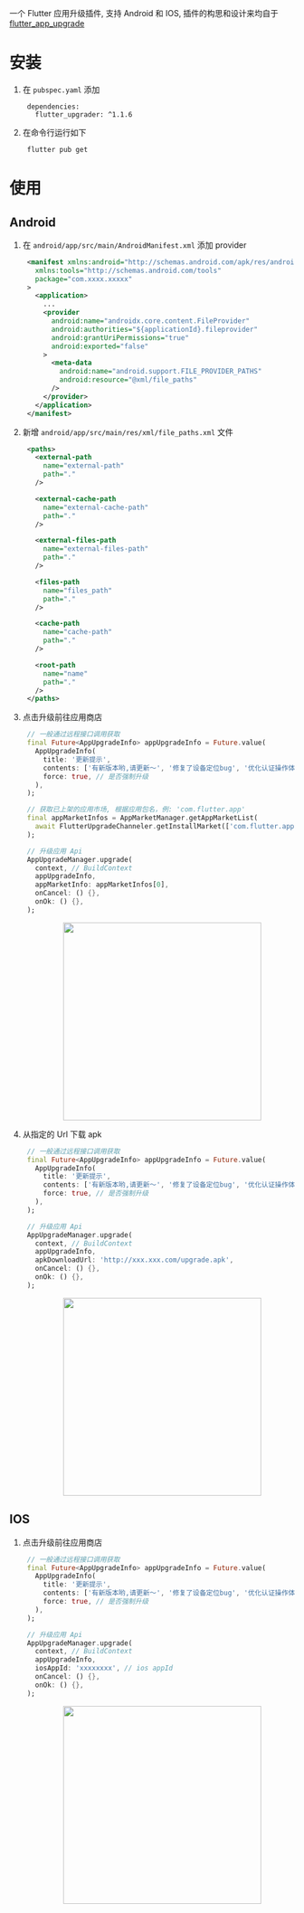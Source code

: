一个 Flutter 应用升级插件, 支持 Android 和 IOS, 插件的构思和设计来均自于 [flutter_app_upgrade](https://github.com/LaoMengFlutter/flutter-do/tree/master/flutter_app_upgrade)

# 安装

1. 在 `pubspec.yaml` 添加

   ```
    dependencies:
      flutter_upgrader: ^1.1.6
   ```

2. 在命令行运行如下

   ```
    flutter pub get
   ```

# 使用

## Android

1. 在 `android/app/src/main/AndroidManifest.xml` 添加 provider

   ```xml
    <manifest xmlns:android="http://schemas.android.com/apk/res/android"
      xmlns:tools="http://schemas.android.com/tools"
      package="com.xxxx.xxxxx"
    >
      <application>
        ...
        <provider
          android:name="androidx.core.content.FileProvider"
          android:authorities="${applicationId}.fileprovider"
          android:grantUriPermissions="true"
          android:exported="false"
        >
          <meta-data
            android:name="android.support.FILE_PROVIDER_PATHS"
            android:resource="@xml/file_paths"
          />
        </provider>
      </application>
    </manifest>
   ```

2. 新增 `android/app/src/main/res/xml/file_paths.xml` 文件

   ```xml
    <paths>
      <external-path
        name="external-path"
        path="."
      />

      <external-cache-path
        name="external-cache-path"
        path="."
      />

      <external-files-path
        name="external-files-path"
        path="."
      />

      <files-path
        name="files_path"
        path="."
      />

      <cache-path
        name="cache-path"
        path="."
      />

      <root-path
        name="name"
        path="."
      />
    </paths>
   ```

3. 点击升级前往应用商店

   ```dart
    // 一般通过远程接口调用获取
    final Future<AppUpgradeInfo> appUpgradeInfo = Future.value(
      AppUpgradeInfo(
        title: '更新提示',
        contents: ['有新版本哟,请更新～', '修复了设备定位bug', '优化认证操作体验'],
        force: true, // 是否强制升级
      ),
    );

    // 获取已上架的应用市场, 根据应用包名，例: 'com.flutter.app'
    final appMarketInfos = AppMarketManager.getAppMarketList(
      await FlutterUpgradeChanneler.getInstallMarket(['com.flutter.app']),
    );

    // 升级应用 Api
    AppUpgradeManager.upgrade(
      context, // BuildContext
      appUpgradeInfo,
      appMarketInfo: appMarketInfos[0],
      onCancel: () {},
      onOk: () {},
    );
   ```

  <p align="center">
    <img 
      style="width: 350px; margin-left: 35px;" 
      src="https://linpengteng.github.io/resource/flutter-upgrader/android_upgrader.png"
    >
  </p>

4. 从指定的 Url 下载 apk

   ```dart
    // 一般通过远程接口调用获取
    final Future<AppUpgradeInfo> appUpgradeInfo = Future.value(
      AppUpgradeInfo(
        title: '更新提示',
        contents: ['有新版本哟,请更新～', '修复了设备定位bug', '优化认证操作体验'],
        force: true, // 是否强制升级
      ),
    );

    // 升级应用 Api
    AppUpgradeManager.upgrade(
      context, // BuildContext
      appUpgradeInfo,
      apkDownloadUrl: 'http://xxx.xxx.com/upgrade.apk',
      onCancel: () {},
      onOk: () {},
    );
   ```

  <p align="center">
    <img 
      style="width: 350px; margin-left: 35px;" 
      src="https://linpengteng.github.io/resource/flutter-upgrader/android_upgrader.gif"
    >
  </p>

## IOS

1. 点击升级前往应用商店

   ```dart
    // 一般通过远程接口调用获取
    final Future<AppUpgradeInfo> appUpgradeInfo = Future.value(
      AppUpgradeInfo(
        title: '更新提示',
        contents: ['有新版本哟,请更新～', '修复了设备定位bug', '优化认证操作体验'],
        force: true, // 是否强制升级
      ),
    );

    // 升级应用 Api
    AppUpgradeManager.upgrade(
      context, // BuildContext
      appUpgradeInfo,
      iosAppId: 'xxxxxxxx', // ios appId
      onCancel: () {},
      onOk: () {},
    );
   ```

  <p align="center">
    <img 
      style="width: 350px; margin-left: 35px;" 
      src="https://linpengteng.github.io/resource/flutter-upgrader/ios_upgrader.png"
    >
  </p>

